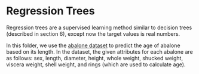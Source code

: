 # Regression Trees

Regression trees are a supervised learning method similar to decision trees (described in section 6), except now the target values is real numbers.

In this folder, we use the [abalone dataset](https://www.kaggle.com/datasets/rodolfomendes/abalone-dataset "Title") to predict the age of abalone based on its length. In the dataset, the given attributes for each abalone are as follows: sex, length, diameter, height, whole weight, shucked weight, viscera weight, shell weight, and rings (which are used to calculate age).